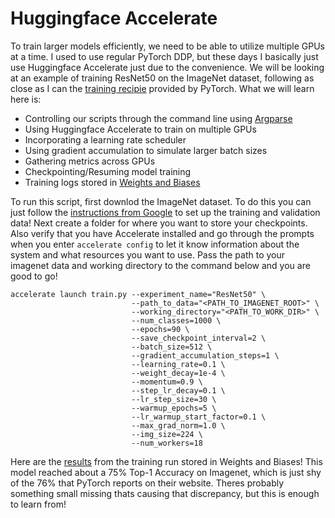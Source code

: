 # Huggingface Accelerate

To train larger models efficiently, we need to be able to utilize multiple GPUs at a time. I used to use regular PyTorch DDP, but these days I basically just use Huggingface Accelerate just due to the convenience. We will be looking at an example of training ResNet50 on the ImageNet dataset, following as close as I can the [training recipie](https://github.com/pytorch/vision/tree/main/references/classification#resnet) provided by PyTorch. What we will learn here is:

- Controlling our scripts through the command line using [Argparse](https://docs.python.org/3/library/argparse.html)
- Using Huggingface Accelerate to train on multiple GPUs
- Incorporating a learning rate scheduler
- Using gradient accumulation to simulate larger batch sizes
- Gathering metrics across GPUs
- Checkpointing/Resuming model training
- Training logs stored in [Weights and Biases](https://wandb.ai/site)
  
To run this script, first downlod the ImageNet dataset. To do this you can just follow the [instructions from Google](https://cloud.google.com/tpu/docs/imagenet-setup) to set up the training and validation data! Next create a folder for where you want to store your checkpoints. Also verify that you have Accelerate installed and go through the prompts when you enter ```accelerate config``` to let it know information about the system and what resources you want to use. Pass the path to your imagenet data and working directory to the command below and you are good to go!

```
accelerate launch train.py --experiment_name="ResNet50" \
                           --path_to_data="<PATH_TO_IMAGENET_ROOT>" \
                           --working_directory="<PATH_TO_WORK_DIR>" \
                           --num_classes=1000 \
                           --epochs=90 \
                           --save_checkpoint_interval=2 \
                           --batch_size=512 \
                           --gradient_accumulation_steps=1 \
                           --learning_rate=0.1 \
                           --weight_decay=1e-4 \
                           --momentum=0.9 \
                           --step_lr_decay=0.1 \
                           --lr_step_size=30 \
                           --warmup_epochs=5 \
                           --lr_warmup_start_factor=0.1 \
                           --max_grad_norm=1.0 \
                           --img_size=224 \
                           --num_workers=18
```

Here are the [results](https://api.wandb.ai/links/exploratorydataadventure/q8on5kzo) from the training run stored in Weights and Biases! This model reached about a 75% Top-1 Accuracy on Imagenet, which is just shy of the 76% that PyTorch reports on their website. Theres probably something small missing thats causing that discrepancy, but this is enough to learn from!
